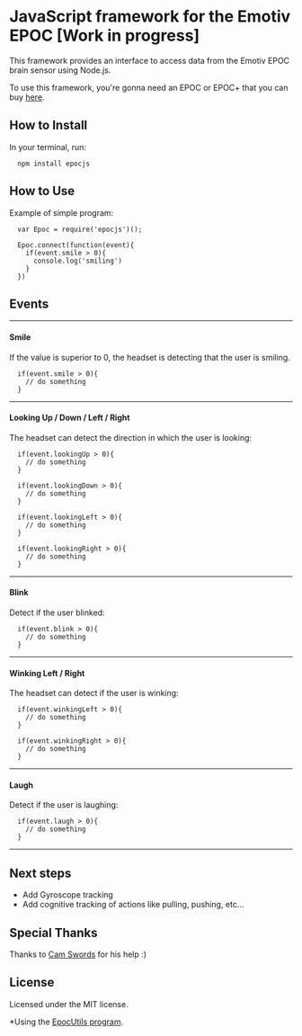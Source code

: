 # JavaScript framework for the Emotiv EPOC [Work in progress]

This framework provides an interface to access data from the Emotiv EPOC brain sensor using Node.js.

To use this framework, you're gonna need an EPOC or EPOC+ that you can buy [here](https://emotiv.com/). 

## How to Install

In your terminal, run:

```
  npm install epocjs
```


## How to Use

Example of simple program:

```
  var Epoc = require('epocjs')();

  Epoc.connect(function(event){
    if(event.smile > 0){
      console.log('smiling')
    }
  })
```

## Events

---

#### Smile

If the value is superior to 0, the headset is detecting that the user is smiling.

```
  if(event.smile > 0){
    // do something
  }
```

---

#### Looking Up / Down / Left / Right

The headset can detect the direction in which the user is looking:

```
  if(event.lookingUp > 0){
    // do something
  }

  if(event.lookingDown > 0){
    // do something
  }

  if(event.lookingLeft > 0){
    // do something
  }

  if(event.lookingRight > 0){
    // do something
  }
```

---

#### Blink

Detect if the user blinked:

```
  if(event.blink > 0){
    // do something
  }
```

---

#### Winking Left / Right

The headset can detect if the user is winking:

```
  if(event.winkingLeft > 0){
    // do something
  }

  if(event.winkingRight > 0){
    // do something
  }
```

---

#### Laugh

Detect if the user is laughing:

```
  if(event.laugh > 0){
    // do something
  }
```

---

## Next steps

* Add Gyroscope tracking
* Add cognitive tracking of actions like pulling, pushing, etc...

## Special Thanks

Thanks to [Cam Swords](https://github.com/camswords) for his help :)

## License

Licensed under the MIT license.

*Using the [EpocUtils program](https://github.com/stephaneAG/epocutils).
